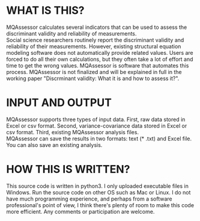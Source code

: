 WHAT IS THIS?
==========
MQAssessor calculates several indicators that can be used to assess the discriminant validity and reliability of measurements.\
Social science researchers routinely report the discriminant validity and reliability of their measurements. However, existing structural equation modeling software does not automatically provide related values. Users are forced to do all their own calculations, but they often take a lot of effort and time to get the wrong values. MQAssessor is software that automates this process. MQAssessor is not finalized and will be explained in full in the working paper "Discrminant validity: What it is and how to assess it?".

INPUT AND OUTPUT
===============
MQAssessor supports three types of input data. First, raw data stored in Excel or csv format. Second, variance-covariance data stored in Excel or csv format. Third, existing MQAssessor analysis files.\
MQAssessor can save the results in two formats: text (* .txt) and Excel file. You can also save an existing analysis.

HOW THIS IS WRITTEN?
================
This source code is written in python3.
I only uploaded executable files in Windows. Run the source code on other OS such as Mac or Linux.
I do not have much programming experience, and perhaps from a software professional's point of view, I think there's plenty of room to make this code more efficient. Any comments or participation are welcome.
